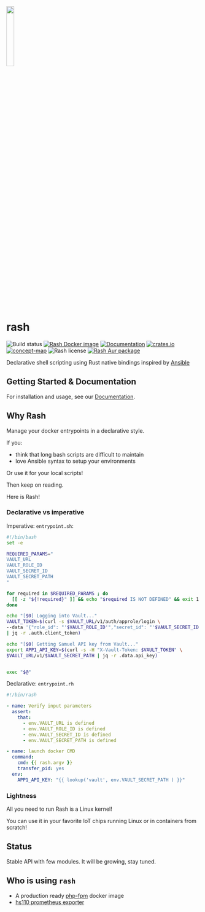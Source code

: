 <img src="https://raw.githubusercontent.com/rash-sh/rash/master/artwork/shelly.svg" width="20%" height="auto" />

# rash

![Build status](https://img.shields.io/github/actions/workflow/status/rash-sh/rash/rust.yml?branch=master)
[![Rash Docker image](https://img.shields.io/docker/image-size/rustagainshell/rash?sort=semver)](https://cloud.docker.com/repository/docker/rustagainshell/rash)
[![Documentation](https://docs.rs/rash_core/badge.svg)](https://docs.rs/rash_core)
[![crates.io](https://img.shields.io/crates/v/rash_core)](https://crates.io/crates/rash_core)
[![concept-map](https://img.shields.io/badge/design-concept--map-blue)](https://mind42.com/mindmap/f299679e-8dc5-48d8-b0f0-4d65235cdf56)
![Rash license](https://img.shields.io/github/license/rash-sh/rash)
[![Rash Aur package](https://img.shields.io/aur/version/rash)](https://aur.archlinux.org/packages/rash)

Declarative shell scripting using Rust native bindings inspired by [Ansible](https://www.ansible.com/)

## Getting Started & Documentation

For installation and usage, see our
[Documentation](https://rash.sh/docs/rash/master/getting-started.html#quickstart).

## Why Rash

Manage your docker entrypoints in a declarative style.

If you:

- think that long bash scripts are difficult to maintain
- love Ansible syntax to setup your environments

Or use it for your local scripts!

Then keep on reading.

Here is Rash!

### Declarative vs imperative

Imperative: `entrypoint.sh`:

```bash
#!/bin/bash
set -e

REQUIRED_PARAMS="
VAULT_URL
VAULT_ROLE_ID
VAULT_SECRET_ID
VAULT_SECRET_PATH
"

for required in $REQUIRED_PARAMS ; do
  [[ -z "${!required}" ]] && echo "$required IS NOT DEFINED" && exit 1
done

echo "[$0] Logging into Vault..."
VAULT_TOKEN=$(curl -s $VAULT_URL/v1/auth/approle/login \
--data '{"role_id": "'$VAULT_ROLE_ID'","secret_id": "'$VAULT_SECRET_ID'"}' \
| jq -r .auth.client_token)

echo "[$0] Getting Samuel API key from Vault..."
export APP1_API_KEY=$(curl -s -H "X-Vault-Token: $VAULT_TOKEN" \
$VAULT_URL/v1/$VAULT_SECRET_PATH | jq -r .data.api_key)


exec "$@"
```

Declarative: `entrypoint.rh`

```yaml
#!/bin/rash

- name: Verify input parameters
  assert:
    that:
      - env.VAULT_URL is defined
      - env.VAULT_ROLE_ID is defined
      - env.VAULT_SECRET_ID is defined
      - env.VAULT_SECRET_PATH is defined

- name: launch docker CMD
  command:
    cmd: {{ rash.argv }}
    transfer_pid: yes
  env:
    APP1_API_KEY: "{{ lookup('vault', env.VAULT_SECRET_PATH ) }}"
```

### Lightness

All you need to run Rash is a Linux kernel!

You can use it in your favorite IoT chips running Linux or in containers from scratch!

## Status

Stable API with few modules. It will be growing, stay tuned.

## Who is using `rash`

- A production ready [php-fpm](https://github.com/dcarrillo/docker-phpfpm) docker image
- [hs110 prometheus exporter](https://github.com/sdelrio/hs110-prometheus-exporter)
